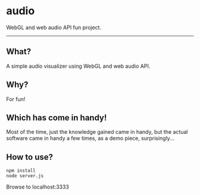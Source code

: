 audio
=====

WebGL and web audio API fun project.

---

## What?

A simple audio visualizer using WebGL and web audio API.


## Why?

For fun!

## Which has come in handy!

Most of the time, just the knowledge gained came in handy, but the actual software came in handy a few times, as a demo piece, surprisingly...


## How to use?
```
npm install
node server.js
```
Browse to localhost:3333
